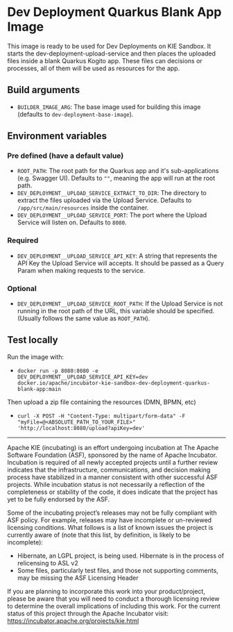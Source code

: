 <!--
   Licensed to the Apache Software Foundation (ASF) under one
   or more contributor license agreements.  See the NOTICE file
   distributed with this work for additional information
   regarding copyright ownership.  The ASF licenses this file
   to you under the Apache License, Version 2.0 (the
   "License"); you may not use this file except in compliance
   with the License.  You may obtain a copy of the License at
     http://www.apache.org/licenses/LICENSE-2.0
   Unless required by applicable law or agreed to in writing,
   software distributed under the License is distributed on an
   "AS IS" BASIS, WITHOUT WARRANTIES OR CONDITIONS OF ANY
   KIND, either express or implied.  See the License for the
   specific language governing permissions and limitations
   under the License.
-->

# Dev Deployment Quarkus Blank App Image

This image is ready to be used for Dev Deployments on KIE Sandbox.
It starts the dev-deployment-upload-service and then places the uploaded files inside a blank Quarkus Kogito app.
These files can decisions or processes, all of them will be used as resources for the app.

## Build arguments

- `BUILDER_IMAGE_ARG`: The base image used for building this image (defaults to `dev-deployment-base-image`).

## Environment variables

### Pre defined (have a default value)

- `ROOT_PATH`: The root path for the Quarkus app and it's sub-applications (e.g. Swagger UI). Defaults to `""`, meaning the app will run at the root path.
- `DEV_DEPLOYMENT__UPLOAD_SERVICE_EXTRACT_TO_DIR`: The directory to extract the files uploaded via the Upload Service. Defaults to `/app/src/main/resources` inside the container.
- `DEV_DEPLOYMENT__UPLOAD_SERVICE_PORT`: The port where the Upload Service will listen on. Defaults to `8080`.

### Required

- `DEV_DEPLOYMENT__UPLOAD_SERVICE_API_KEY`: A string that represents the API Key the Upload Service will accepts. It should be passed as a Query Param when making requests to the service.

### Optional

- `DEV_DEPLOYMENT__UPLOAD_SERVICE_ROOT_PATH`: If the Upload Service is not running in the root path of the URL, this variable should be specified. (Usually follows the same value as `ROOT_PATH`).

## Test locally

Run the image with:

- `docker run -p 8080:8080 -e DEV_DEPLOYMENT__UPLOAD_SERVICE_API_KEY=dev docker.io/apache/incubator-kie-sandbox-dev-deployment-quarkus-blank-app:main`

Then upload a zip file containing the resources (DMN, BPMN, etc)

- `curl -X POST -H "Content-Type: multipart/form-data" -F "myFile=@<ABSOLUTE_PATH_TO_YOUR_FILE>" 'http://localhost:8080/upload?apiKey=dev'`

---

Apache KIE (incubating) is an effort undergoing incubation at The Apache Software
Foundation (ASF), sponsored by the name of Apache Incubator. Incubation is
required of all newly accepted projects until a further review indicates that
the infrastructure, communications, and decision making process have stabilized
in a manner consistent with other successful ASF projects. While incubation
status is not necessarily a reflection of the completeness or stability of the
code, it does indicate that the project has yet to be fully endorsed by the ASF.

Some of the incubating project’s releases may not be fully compliant with ASF
policy. For example, releases may have incomplete or un-reviewed licensing
conditions. What follows is a list of known issues the project is currently
aware of (note that this list, by definition, is likely to be incomplete):

- Hibernate, an LGPL project, is being used. Hibernate is in the process of
  relicensing to ASL v2
- Some files, particularly test files, and those not supporting comments, may
  be missing the ASF Licensing Header

If you are planning to incorporate this work into your product/project, please
be aware that you will need to conduct a thorough licensing review to determine
the overall implications of including this work. For the current status of this
project through the Apache Incubator visit:
https://incubator.apache.org/projects/kie.html
